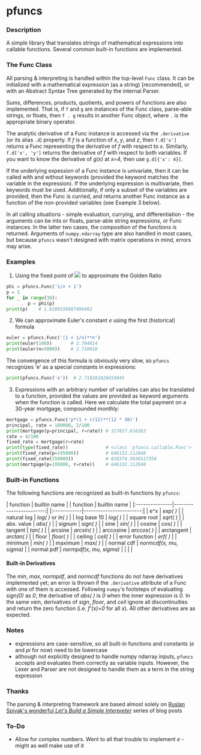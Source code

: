 # pfuncs #


### Description ###

A simple library that translates strings of mathematical expressions into
callable functions. Several common built-in functions are implemented.


### The Func Class ###
All parsing & interpreting is handled within the top-level `Func` class. It can
be initialized with a mathematical expression (as a string) [recommended], or 
with an Abstract Syntax Tree generated by the internal Parser.

Sums, differences, products, quotients, and powers of functions are also implemented. That
is, if `f` and `g` are instances of the Func class, parse-able strings, or floats, then 
`f . g` results in another Func object, where `.` is the appropriate binary operator. 

The analytic derivative of a Func instance is accessed via the `.derivative` (or 
its alias `.d`) property. If _f_ is a function of _x_, _y_, and _z_, then `f.d['x']`
returns a Func representing the derivative of _f_ with respect to _x_. Similarly,
`f.d['x', 'y']` returns the derivative of _f_ with respect to both variables. If 
you want to know the derivative of _g(x)_ at _x=4_, then use `g.d[{'x': 4}]`. 

If the underlying expession of a Func instance is univariate, then it can 
be called with and without keywords (provided the keyword matches the variable
in the expression). If the underlying expression is multivariate, then keywords
must be used. Additionally, if only a subset of the variables are provided, then
the Func is curried, and returns another Func instance as a function of the 
non-provided variables (see Example 3 below).

In all calling situations - simple evaluation, currying, and differentiation - the arguments
can be ints or floats, parse-able string expressions, or Func instances. In the latter two 
cases, the composition of the functions is returned. Arguments of `numpy.ndarray` type are 
also handled in most cases, but because `pfuncs` wasn't designed with matrix operations in 
mind, errors may arise.



### Examples ###
1. Using the fixed point of <img src="https://render.githubusercontent.com/render/math?math=f(x) = 1 %2B 1/x"> to approximate the Golden Ratio
```python
phi = pfuncs.Func('1/x + 1')
p = 1
for _ in range(30):
		p = phi(p)
print(p)    # 1.6180339887496482
```

2. We can approximate Euler's constant _e_ using the first (historical) formula
```python
euler = pfuncs.Func('(1 + 1/n)**n')
print(euler(100))       # 2.704814
print(euler(n=5000))    # 2.718010
```
The convergence of this formula is obviously very slow, so `pfuncs` recognizes 'e' as a special constants in expressions:
```python
print(pfuncs.Func('e'))  # 2.718281828459045
```

3. Expressions with an arbitrary number of variables can also be translated to a function, provided the values are provided as keyword arguments when the function is called. Here we calculate the total payment on a 30-year mortgage, compounded monthly:
```python
mortgage = pfuncs.Func('p*(1 + r/12)**(12 * 30)')
principal, rate = 180000, 2/100
print(mortgage(p=principal, r=rate)) # 327817.616263
rate = 4/100
fixed_rate = mortgage(r=rate)
print(type(fixed_rate))              # <class 'pfuncs.callable.Func'>
print(fixed_rate(p=195000))          # 646132.112848
print(fixed_rate(250000))            # 828374.5036517356
print(mortgage(p=195000, r=rate))    # 646132.112848
```


### Built-in Functions ###
The following functions are recognized as built-in functions by `pfuncs`:

|    function    |      builtin name       | |   function  |       builtin name      |
|:---------------|------------------------:| |:------------|------------------------:|
|       e^x      |         _exp( )_        | | natural log |    _log( )_ or _ln( )_  |
|   log base 10  |         _log( )_        | | square root |        _sqrt( )_        |
|   abs. value   |         _abs( )_        | |   signum    |        _sign( )_        |
|      sine      |         _sin( )_        | |   cosine    |        _cos( )_         |
|     tangent    |         _tan( )_        | |   arcsine   |       _arcsin( )_       |
|    arccosine   |       _arccos( )_       | |  arctangent |       _arctan( )_       | 
|     floor      |        _floor( )_       | |   ceiling   |        _ceil( )_        |
| error function |         _erf( )_        | |   minimum   |         _min( )_        |
|     maximum    |        _max( )_         | | normal cdf  | _normcdf(x, mu, sigma)_ |
|   normal pdf   | _normpdf(x, mu, sigma)_ | |             |                         |


#### Built-in Derivatives ####

The _min_, _max_, _normpdf_, and _normcdf_ functions do not have derivatives implemented yet; an error is thrown if the `.derivative` attribute of a Func with one of them is accessed. Following `numpy`'s footsteps of evaluating _sign(0)_ as _0_, the derivative of _abs( )_ is _0_ when the inner expression is _0_. In the same vein, derivatives of _sign_, _floor_, and _ceil_ ignore all discontinuities and return the zero function (i.e. _f'(x)=0_ for all _x_). All other derivatives are as expected. 


### Notes ###
* expressions are case-sensitive, so all built-in functions and constants (_e_ and _pi_ for now) need to be lowercase
* although not explicitly designed to handle numpy ndarray inputs, `pfuncs` accepts and evaluates them correctly as variable inputs. However, the Lexer and Parser are not designed to handle them as a term in the string expression


### Thanks ###
The parsing & interpreting framework are based almost solely on [Ruslan Spivak's wonderful _Let's Build a Simple Interpreter_](https://ruslanspivak.com/lsbasi-part1/) series of blog posts


### To-Do ###
* Allow for complex numbers. Went to all that trouble to implement _e_ - might as well make use of it